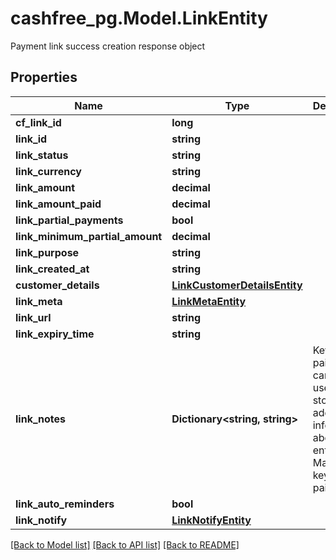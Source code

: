 # cashfree_pg.Model.LinkEntity
Payment link success creation response object

## Properties

Name | Type | Description | Notes
------------ | ------------- | ------------- | -------------
**cf_link_id** | **long** |  | [optional] 
**link_id** | **string** |  | [optional] 
**link_status** | **string** |  | [optional] 
**link_currency** | **string** |  | [optional] 
**link_amount** | **decimal** |  | [optional] 
**link_amount_paid** | **decimal** |  | [optional] 
**link_partial_payments** | **bool** |  | [optional] 
**link_minimum_partial_amount** | **decimal** |  | [optional] 
**link_purpose** | **string** |  | [optional] 
**link_created_at** | **string** |  | [optional] 
**customer_details** | [**LinkCustomerDetailsEntity**](LinkCustomerDetailsEntity.md) |  | [optional] 
**link_meta** | [**LinkMetaEntity**](LinkMetaEntity.md) |  | [optional] 
**link_url** | **string** |  | [optional] 
**link_expiry_time** | **string** |  | [optional] 
**link_notes** | **Dictionary&lt;string, string&gt;** | Key-value pair that can be used to store additional information about the entity. Maximum 5 key-value pairs | [optional] 
**link_auto_reminders** | **bool** |  | [optional] 
**link_notify** | [**LinkNotifyEntity**](LinkNotifyEntity.md) |  | [optional] 

[[Back to Model list]](../README.md#documentation-for-models) [[Back to API list]](../README.md#documentation-for-api-endpoints) [[Back to README]](../README.md)

